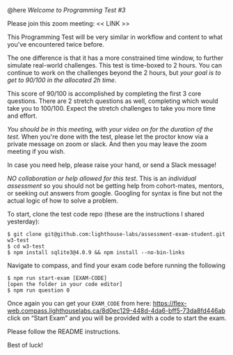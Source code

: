 @here *Welcome to Programming Test #3* 

Please join this zoom meeting: << LINK >>

This Programming Test will be very similar in workflow and content to what you've encountered twice before.

The one difference is that it has a more constrained time window, to further simulate real-world challenges. This test is time-boxed to 2 hours. You can continue to work on the challenges beyond the 2 hours, but *your goal is to get to 90/100 in the allocated 2h time*. 

This score of 90/100 is accomplished by completing the first 3 core questions. There are 2 stretch questions as well, completing which would take you to 100/100. Expect the stretch challenges to take you more time and effort.

_You should be in this meeting, with your video on for the duration of the test_. When you're done with the test, please let the proctor know via a private message on zoom or slack. And then you may leave the zoom meeting if you wish.

In case you need help, please raise your hand, or send a Slack message!

*NO collaboration or help allowed for this test*. This is an _individual assessment_ so you should not be getting help from cohort-mates, mentors, or seeking out answers from google. Googling for syntax is fine but not the actual logic of how to solve a problem.

To start, clone the test code repo (these are the instructions I shared yesterday):

```
$ git clone git@github.com:lighthouse-labs/assessment-exam-student.git w3-test
$ cd w3-test
$ npm install sqlite3@4.0.9 && npm install --no-bin-links
```

Navigate to compass, and find your exam code before running the following
```
$ npm run start-exam [EXAM-CODE]
[open the folder in your code editor]
$ npm run question 0
```

Once again you can get your `EXAM_CODE` from here: https://flex-web.compass.lighthouselabs.ca/8d0ec129-448d-4da6-bff5-73da8fd446ab click on “Start Exam” and you will be provided with a code to start the exam. 

Please follow the README instructions.

Best of luck!
